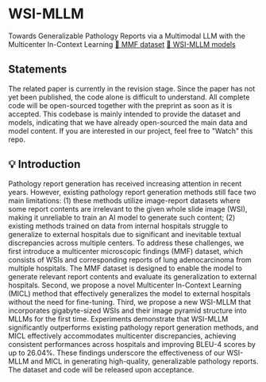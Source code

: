 # WSI-MLLM
Towards Generalizable Pathology Reports via a Multimodal LLM with the Multicenter In-Context Learning
[🤗 MMF dataset](https://huggingface.co/datasets/yili7eli/MMF) [🤗 WSI-MLLM models](https://huggingface.co/yili7eli/WSI-MLLM)

## Statements
The related paper is currently in the revision stage. Since the paper has not yet been published, the code alone is difficult to understand. All complete code will be open-sourced together with the preprint as soon as it is accepted. This codebase is mainly intended to provide the dataset and models, indicating that we have already open-sourced the main data and model content. If you are interested in our project, feel free to "Watch" this repo.

## 💡 Introduction
Pathology report generation has received increasing attention in recent years. However, existing pathology report generation methods still face two main limitations: (1) these methods utilize image-report datasets where some report contents are irrelevant to the given whole slide image (WSI), making it unreliable to train an AI model to generate such content; (2) existing methods trained on data from internal hospitals struggle to generalize to external hospitals due to significant and inevitable textual discrepancies across multiple centers. To address these challenges, we first introduce a multicenter microscopic findings (MMF) dataset, which consists of WSIs and corresponding reports of lung adenocarcinoma from multiple hospitals. The MMF dataset is designed to enable the model to generate relevant report contents and evaluate its generalization to external hospitals. Second, we propose a novel Multicenter In-Context Learning (MICL) method that effectively generalizes the model to external hospitals without the need for fine-tuning. Third, we propose a new WSI-MLLM that incorporates gigabyte-sized WSIs and their image pyramid structure into MLLMs for the first time. Experiments demonstrate that WSI-MLLM significantly outperforms existing pathology report generation methods, and MICL effectively accommodates multicenter discrepancies, achieving consistent performances across hospitals and improving BLEU-4 scores by up to 26.04%. These findings underscore the effectiveness of our WSI-MLLM and MICL in generating high-quality, generalizable pathology reports. The dataset and code will be released upon acceptance.
